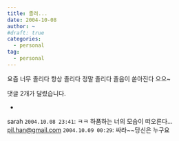```yaml
---
title: 졸려...
date: 2004-10-08
author: ~
#draft: true
categories:
  - personal
tag:
  - personal
---
```




요즘 너무 졸리다
항상 졸리다
정말 졸리다
졸음이 쏟아진다
으으~


 댓글  2개가 달렸습니다.

- 
 sarah `2004.10.08 23:41`: 
ㅋㅋ 하품하는 너의 모습이 떠오른다...
 pil.han@gmail.com `2004.10.09 00:29`: 
싸라~~당신은 누구요





